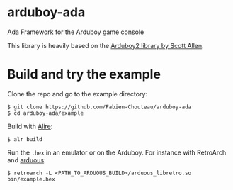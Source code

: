 # arduboy-ada
Ada Framework for the Arduboy game console

This library is heavily based on the [Arduboy2 library by Scott
Allen](https://github.com/MLXXXp/Arduboy2).

# Build and try the example

Clone the repo and go to the example directory:
```console
$ git clone https://github.com/Fabien-Chouteau/arduboy-ada
$ cd arduboy-ada/example
```

Build with [Alire](https://alire.ada.dev):
```console
$ alr build
```

Run the `.hex` in an emulator or on the Arduboy.
For instance with RetroArch and [arduous](https://github.com/libretro/arduous):
```console
$ retroarch -L <PATH_TO_ARDUOUS_BUILD>/arduous_libretro.so bin/example.hex
```
